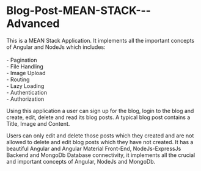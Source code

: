 # Blog-Post-MEAN-STACK---Advanced
This is a MEAN Stack Application.
It implements all the important concepts of Angular and NodeJs which includes:<br><br>
	- Pagination <br>
	- File Handling <br>
	- Image Upload <br>
	- Routing <br>
	- Lazy Loading <br>
	- Authentication <br>
	- Authorization <br>

Using this application a user can sign up for the blog, login to the blog and create, edit, delete and read its blog posts. A typical blog post contains a Title, Image and Content.

Users can only edit and delete those posts which they created and are not allowed to delete and edit blog posts which they have not created.
It has a beautiful Angular and Angular Material Front-End, NodeJs-ExpressJs Backend and MongoDb Database connectivity, it implements all the crucial and important concepts of Angular, NodeJs and MongoDb.
 
